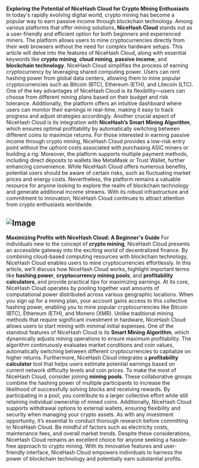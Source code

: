 **Exploring the Potential of NiceHash Cloud for Crypto Mining Enthusiasts**
In today's rapidly evolving digital world, crypto mining has become a popular way to earn passive income through blockchain technology. Among various platforms that offer mining solutions, **NiceHash Cloud** stands out as a user-friendly and efficient option for both beginners and experienced miners. The platform allows users to mine cryptocurrencies directly from their web browsers without the need for complex hardware setups. This article will delve into the features of NiceHash Cloud, along with essential keywords like **crypto mining**, **cloud mining**, **passive income**, and **blockchain technology**.
NiceHash Cloud simplifies the process of earning cryptocurrency by leveraging shared computing power. Users can rent hashing power from global data centers, allowing them to mine popular cryptocurrencies such as Bitcoin (BTC), Ethereum (ETH), and Litecoin (LTC). One of the key advantages of NiceHash Cloud is its flexibility—users can choose from different mining plans based on their budget and risk tolerance. Additionally, the platform offers an intuitive dashboard where users can monitor their earnings in real-time, making it easy to track progress and adjust strategies accordingly.
Another crucial aspect of NiceHash Cloud is its integration with **NiceHash’s Smart Mining Algorithm**, which ensures optimal profitability by automatically switching between different coins to maximize returns. For those interested in earning passive income through crypto mining, NiceHash Cloud provides a low-risk entry point without the upfront costs associated with purchasing ASIC miners or building a rig. Moreover, the platform supports multiple payment methods, including direct deposits to wallets like MetaMask or Trust Wallet, further enhancing convenience.
While NiceHash Cloud offers numerous benefits, potential users should be aware of certain risks, such as fluctuating market prices and energy costs. Nevertheless, the platform remains a valuable resource for anyone looking to explore the realm of blockchain technology and generate additional income streams. With its robust infrastructure and commitment to innovation, NiceHash Cloud continues to attract attention from crypto enthusiasts worldwide.

![Image](https://github.com/user-attachments/assets/d7419ec9-dc67-403f-bf28-8faea5f1f74f)
---
**Maximizing Profits with NiceHash Cloud: A Beginner's Guide**
For individuals new to the concept of **crypto mining**, NiceHash Cloud presents an accessible gateway into the exciting world of decentralized finance. By combining cloud-based computing resources with blockchain technology, NiceHash Cloud enables users to mine cryptocurrencies effortlessly. In this article, we’ll discuss how NiceHash Cloud works, highlight important terms like **hashing power**, **cryptocurrency mining pools**, and **profitability calculators**, and provide practical tips for maximizing earnings.
At its core, NiceHash Cloud operates by pooling together vast amounts of computational power distributed across various geographic locations. When you sign up for a mining plan, your account gains access to this collective hashing power, enabling you to mine popular cryptocurrencies like Bitcoin (BTC), Ethereum (ETH), and Monero (XMR). Unlike traditional mining methods that require significant investment in hardware, NiceHash Cloud allows users to start mining with minimal initial expenses.
One of the standout features of NiceHash Cloud is its **Smart Mining Algorithm**, which dynamically adjusts mining operations to ensure maximum profitability. The algorithm continuously evaluates market conditions and coin values, automatically switching between different cryptocurrencies to capitalize on higher returns. Furthermore, NiceHash Cloud integrates a **profitability calculator** tool that helps users estimate potential earnings based on current network difficulty levels and coin prices.
To make the most of NiceHash Cloud, consider joining **mining pools**. These collaborative groups combine the hashing power of multiple participants to increase the likelihood of successfully solving blocks and receiving rewards. By participating in a pool, you contribute to a larger collective effort while still retaining individual ownership of mined coins. Additionally, NiceHash Cloud supports withdrawal options to external wallets, ensuring flexibility and security when managing your crypto assets.
As with any investment opportunity, it’s essential to conduct thorough research before committing to NiceHash Cloud. Be mindful of factors such as electricity costs, maintenance fees, and overall market trends. Despite these considerations, NiceHash Cloud remains an excellent choice for anyone seeking a hassle-free approach to crypto mining. With its innovative features and user-friendly interface, NiceHash Cloud empowers individuals to harness the power of blockchain technology and potentially earn substantial profits.
